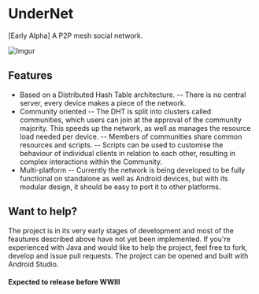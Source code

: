 # UnderNet
[Early Alpha] A P2P mesh social network.

![Imgur](https://i.imgur.com/po8xteU.png)
## Features
 - Based on a Distributed Hash Table architecture.
 -- There is no central server, every device makes a piece of the network.
 - Community oriented
 -- The DHT is split into clusters called communities, which users can join at the approval of the community majority. This speeds up the network, as well as manages the resource load needed per device.
 -- Members of communities share common resources and scripts.
 -- Scripts can be used to customise the behaviour of individual clients in relation to each other, resulting in complex interactions within the Community.
 - Multi-platform
 -- Currently the network is being developed to be fully functional on standalone as well as Android devices, but with its modular design, it should be easy to port it to other platforms.

## Want to help?
The project is in its very early stages of development and most of the feautures described above have not yet been implemented. If you're experienced with Java and would like to help the project, feel free to fork, develop and issue pull requests. The project can be opened and built with Android Studio.

#### Expected to release before WWIII
